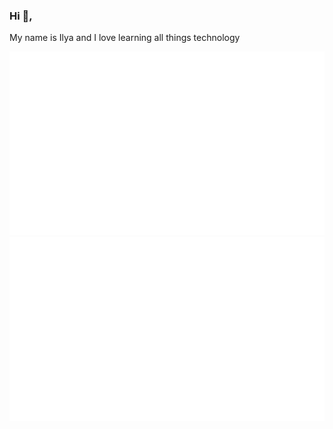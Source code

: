 ### Hi 👋,
My name is Ilya and I love learning all things technology

![Language Stats](https://raw.githubusercontent.com/inemtsev/github-stats/d6f71e200758535db9e82f4d65de2ba8398da360/generated/languages.svg) ![Profile Stats](https://raw.githubusercontent.com/inemtsev/github-stats/d6f71e200758535db9e82f4d65de2ba8398da360/generated/overview.svg)



<!--
**inemtsev/inemtsev** is a ✨ _special_ ✨ repository because its `README.md` (this file) appears on your GitHub profile.

Here are some ideas to get you started:

- 🔭 I’m currently working on ...
- 🌱 I’m currently learning ...
- 👯 I’m looking to collaborate on ...
- 🤔 I’m looking for help with ...
- 💬 Ask me about ...
- 📫 How to reach me: ...
- 😄 Pronouns: ...
- ⚡ Fun fact: ...
-->
